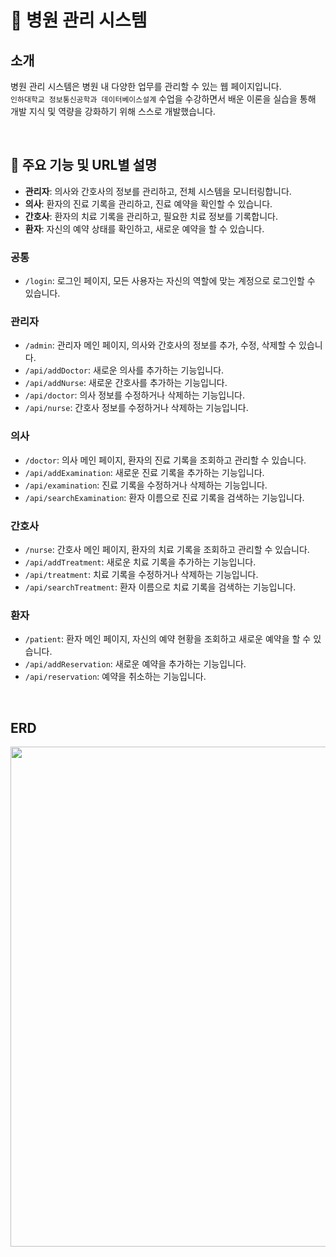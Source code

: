 # 🏥 병원 관리 시스템
## 소개
병원 관리 시스템은 병원 내 다양한 업무를 관리할 수 있는 웹 페이지입니다. <br>
`인하대학교 정보통신공학과 데이터베이스설계` 수업을 수강하면서 배운 이론을 실습을 통해 개발 지식 및 역량을 강화하기 위해 스스로 개발했습니다.

<br>

## 🔑 주요 기능 및 URL별 설명
- **관리자**: 의사와 간호사의 정보를 관리하고, 전체 시스템을 모니터링합니다.
- **의사**: 환자의 진료 기록을 관리하고, 진료 예약을 확인할 수 있습니다.
- **간호사**: 환자의 치료 기록을 관리하고, 필요한 치료 정보를 기록합니다.
- **환자**: 자신의 예약 상태를 확인하고, 새로운 예약을 할 수 있습니다.
  
### 공통
- `/login`: 로그인 페이지, 모든 사용자는 자신의 역할에 맞는 계정으로 로그인할 수 있습니다.

### 관리자
- `/admin`: 관리자 메인 페이지, 의사와 간호사의 정보를 추가, 수정, 삭제할 수 있습니다.
- `/api/addDoctor`: 새로운 의사를 추가하는 기능입니다.
- `/api/addNurse`: 새로운 간호사를 추가하는 기능입니다.
- `/api/doctor`: 의사 정보를 수정하거나 삭제하는 기능입니다.
- `/api/nurse`: 간호사 정보를 수정하거나 삭제하는 기능입니다.

### 의사
- `/doctor`: 의사 메인 페이지, 환자의 진료 기록을 조회하고 관리할 수 있습니다.
- `/api/addExamination`: 새로운 진료 기록을 추가하는 기능입니다.
- `/api/examination`: 진료 기록을 수정하거나 삭제하는 기능입니다.
- `/api/searchExamination`: 환자 이름으로 진료 기록을 검색하는 기능입니다.

### 간호사
- `/nurse`: 간호사 메인 페이지, 환자의 치료 기록을 조회하고 관리할 수 있습니다.
- `/api/addTreatment`: 새로운 치료 기록을 추가하는 기능입니다.
- `/api/treatment`: 치료 기록을 수정하거나 삭제하는 기능입니다.
- `/api/searchTreatment`: 환자 이름으로 치료 기록을 검색하는 기능입니다.

### 환자
- `/patient`: 환자 메인 페이지, 자신의 예약 현황을 조회하고 새로운 예약을 할 수 있습니다.
- `/api/addReservation`: 새로운 예약을 추가하는 기능입니다.
- `/api/reservation`: 예약을 취소하는 기능입니다.
  
<br>

## ERD
<img src="https://github.com/DAY0522/hospital-system/assets/79097171/895a8b2c-6df1-4fec-9bb3-17dca1c10d9e" width="800">
